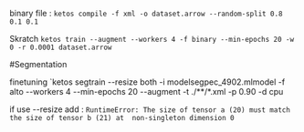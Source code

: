 binary file : `ketos compile -f xml -o dataset.arrow --random-split 0.8 0.1 0.1 `

Skratch `ketos train --augment --workers 4 -f binary --min-epochs 20 -w 0 -r 0.0001 dataset.arrow 
`


#Segmentation

finetuning `ketos segtrain --resize both -i modelsegpec_4902.mlmodel -f alto --workers 4 --min-epochs 20 --augment -t ./**/*.xml -p 0.90 -d cpu


if use --resize add : `RuntimeError: The size of tensor a (20) must match the size of tensor b (21) at 
non-singleton dimension 0
`